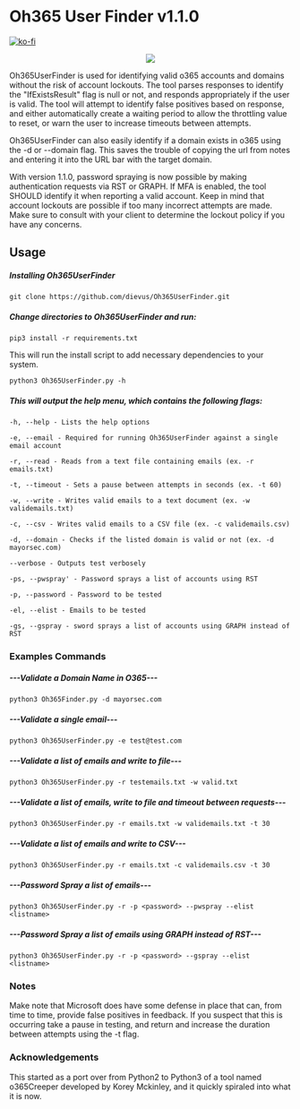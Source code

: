 # Oh365 User Finder v1.1.0

[![ko-fi](https://ko-fi.com/img/githubbutton_sm.svg)](https://ko-fi.com/M4M03Q2JN)

<p align="center">
  <img src="https://github.com/dievus/Oh365UserFinder/blob/main/images/oh365userfinder1.jpg" />
</p>

Oh365UserFinder is used for identifying valid o365 accounts and domains without the risk of account lockouts.  The tool parses responses to identify the "IfExistsResult" flag is null or not, and responds appropriately if the user is valid.  The tool will attempt to identify false positives based on response, and either automatically create a waiting period to allow the throttling value to reset, or warn the user to increase timeouts between attempts.  

Oh365UserFinder can also easily identify if a domain exists in o365 using the -d or --domain flag.  This saves the trouble of copying the url from notes and entering it into the URL bar with the target domain.

With version 1.1.0, password spraying is now possible by making authentication requests via RST or GRAPH. If MFA is enabled, the tool SHOULD identify it when reporting a valid account. Keep in mind that account lockouts are possible if too many incorrect attempts are made. Make sure to consult with your client to determine the lockout policy if you have any concerns.

## Usage
##### Installing Oh365UserFinder
```git clone https://github.com/dievus/Oh365UserFinder.git```

##### Change directories to Oh365UserFinder and run:
```pip3 install -r requirements.txt```

This will run the install script to add necessary dependencies to your system.

```python3 Oh365UserFinder.py -h```

##### This will output the help menu, which contains the following flags:

```-h, --help - Lists the help options```

```-e, --email - Required for running Oh365UserFinder against a single email account```

```-r, --read - Reads from a text file containing emails (ex. -r emails.txt)```

```-t, --timeout - Sets a pause between attempts in seconds (ex. -t 60)```

```-w, --write - Writes valid emails to a text document (ex. -w validemails.txt)```

```-c, --csv - Writes valid emails to a CSV file (ex. -c validemails.csv)```

```-d, --domain - Checks if the listed domain is valid or not (ex. -d mayorsec.com)```

```--verbose - Outputs test verbosely```

```-ps, --pwspray' - Password sprays a list of accounts using RST```

```-p, --password - Password to be tested```

```-el, --elist - Emails to be tested```

```-gs, --gspray - sword sprays a list of accounts using GRAPH instead of RST```


### Examples Commands

##### ---Validate a Domain Name in O365---
```python3 Oh365Finder.py -d mayorsec.com```

##### ---Validate a single email---
```python3 Oh365UserFinder.py -e test@test.com```

##### ---Validate a list of emails and write to file---
```python3 Oh365UserFinder.py -r testemails.txt -w valid.txt```

##### ---Validate a list of emails, write to file and timeout between requests---
```python3 Oh365UserFinder.py -r emails.txt -w validemails.txt -t 30```

##### ---Validate a list of emails and write to CSV---
```python3 Oh365UserFinder.py -r emails.txt -c validemails.csv -t 30```

##### ---Password Spray a list of emails---
```python3 Oh365UserFinder.py -r -p <password> --pwspray --elist <listname>```

##### ---Password Spray a list of emails using GRAPH instead of RST---
```python3 Oh365UserFinder.py -r -p <password> --gspray --elist <listname>```

### Notes
Make note that Microsoft does have some defense in place that can, from time to time, provide false positives in feedback.  If you suspect that this is occurring take a pause in testing, and return and increase the duration between attempts using the -t flag.

### Acknowledgements
This started as a port over from Python2 to Python3 of a tool named o365Creeper developed by Korey Mckinley, and it quickly spiraled into what it is now.
